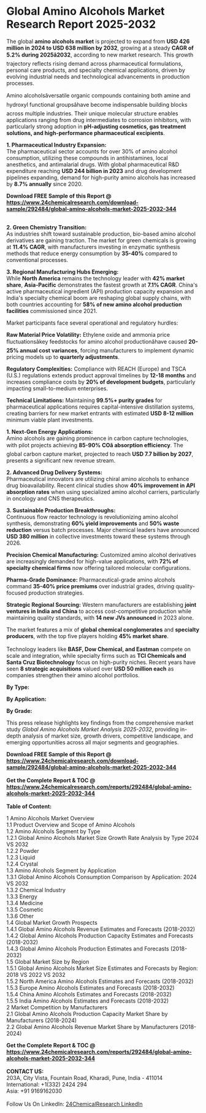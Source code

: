 <h1>Global Amino Alcohols Market Research Report 2025-2032</h1><p>The global <strong>amino alcohols market</strong> is projected to expand from <strong>USD 426 million in 2024 to USD 638 million by 2032</strong>, growing at a steady <strong>CAGR of 5.2% during 2025â2032</strong>, according to new market research. This growth trajectory reflects rising demand across pharmaceutical formulations, personal care products, and specialty chemical applications, driven by evolving industrial needs and technological advancements in production processes.</p><p>Amino alcoholsâversatile organic compounds containing both amine and hydroxyl functional groupsâhave become indispensable building blocks across multiple industries. Their unique molecular structure enables applications ranging from drug intermediates to corrosion inhibitors, with particularly strong adoption in <strong>pH-adjusting cosmetics, gas treatment solutions, and high-performance pharmaceutical excipients</strong>.</p><p><strong>1. Pharmaceutical Industry Expansion:</strong><br>
The pharmaceutical sector accounts for over 30% of amino alcohol consumption, utilizing these compounds in antihistamines, local anesthetics, and antimalarial drugs. With global pharmaceutical R&amp;D expenditure reaching <strong>USD 244 billion in 2023</strong> and drug development pipelines expanding, demand for high-purity amino alcohols has increased by <strong>8.7% annually</strong> since 2020.</p><div><b>Download FREE Sample of this Report @ 
            <a href="https://www.24chemicalresearch.com/download-sample/292484/global-amino-alcohols-market-2025-2032-344">
            https://www.24chemicalresearch.com/download-sample/292484/global-amino-alcohols-market-2025-2032-344</a></b></div><br><p><strong>2. Green Chemistry Transition:</strong><br>
As industries shift toward sustainable production, bio-based amino alcohol derivatives are gaining traction. The market for green chemicals is growing at <strong>11.4% CAGR</strong>, with manufacturers investing in enzymatic synthesis methods that reduce energy consumption by <strong>35-40%</strong> compared to conventional processes.</p><p><strong>3. Regional Manufacturing Hubs Emerging:</strong><br>
While <strong>North America</strong> remains the technology leader with <strong>42% market share</strong>, <strong>Asia-Pacific</strong> demonstrates the fastest growth at <strong>7.1% CAGR</strong>. China's active pharmaceutical ingredient (API) production capacity expansion and India's specialty chemical boom are reshaping global supply chains, with both countries accounting for <strong>58% of new amino alcohol production facilities</strong> commissioned since 2021.</p><p>Market participants face several operational and regulatory hurdles:</p><p><strong>Raw Material Price Volatility:</strong> Ethylene oxide and ammonia price fluctuationsâkey feedstocks for amino alcohol productionâhave caused <strong>20-25% annual cost variances</strong>, forcing manufacturers to implement dynamic pricing models up to <strong>quarterly adjustments</strong>.</p><p><strong>Regulatory Complexities:</strong> Compliance with REACH (Europe) and TSCA (U.S.) regulations extends product approval timelines by <strong>12-18 months</strong> and increases compliance costs by <strong>20% of development budgets</strong>, particularly impacting small-to-medium enterprises.</p><p><strong>Technical Limitations:</strong> Maintaining <strong>99.5%+ purity grades</strong> for pharmaceutical applications requires capital-intensive distillation systems, creating barriers for new market entrants with estimated <strong>USD 8-12 million</strong> minimum viable plant investments.</p><p><strong>1. Next-Gen Energy Applications:</strong><br>
Amino alcohols are gaining prominence in carbon capture technologies, with pilot projects achieving <strong>85-90% COâ absorption efficiency</strong>. The global carbon capture market, projected to reach <strong>USD 7.7 billion by 2027</strong>, presents a significant new revenue stream.</p><p><strong>2. Advanced Drug Delivery Systems:</strong><br>
Pharmaceutical innovators are utilizing chiral amino alcohols to enhance drug bioavailability. Recent clinical studies show <strong>40% improvement in API absorption rates</strong> when using specialized amino alcohol carriers, particularly in oncology and CNS therapeutics.</p><p><strong>3. Sustainable Production Breakthroughs:</strong><br>
Continuous flow reactor technology is revolutionizing amino alcohol synthesis, demonstrating <strong>60% yield improvements</strong> and <strong>50% waste reduction</strong> versus batch processes. Major chemical leaders have announced <strong>USD 380 million</strong> in collective investments toward these systems through 2026.</p><p><strong>Precision Chemical Manufacturing:</strong> Customized amino alcohol derivatives are increasingly demanded for high-value applications, with <strong>72% of specialty chemical firms</strong> now offering tailored molecular configurations.</p><p><strong>Pharma-Grade Dominance:</strong> Pharmaceutical-grade amino alcohols command <strong>35-40% price premiums</strong> over industrial grades, driving quality-focused production strategies.</p><p><strong>Strategic Regional Sourcing:</strong> Western manufacturers are establishing <strong>joint ventures in India and China</strong> to access cost-competitive production while maintaining quality standards, with <strong>14 new JVs announced</strong> in 2023 alone.</p><p>The market features a mix of <strong>global chemical conglomerates</strong> and <strong>specialty producers</strong>, with the top five players holding <strong>45% market share</strong>.<br>
<br>
Technology leaders like <strong>BASF, Dow Chemical, and Eastman</strong> compete on scale and integration, while specialty firms such as <strong>TCI Chemicals and Santa Cruz Biotechnology</strong> focus on high-purity niches. Recent years have seen <strong>8 strategic acquisitions</strong> valued over <strong>USD 50 million each</strong> as companies strengthen their amino alcohol portfolios.</p><p><strong>By Type:</strong></p><p><strong>By Application:</strong></p><p><strong>By Grade:</strong></p><p>This press release highlights key findings from the comprehensive market study <em>Global Amino Alcohols Market Analysis 2025-2032</em>, providing in-depth analysis of market size, growth drivers, competitive landscape, and emerging opportunities across all major segments and geographies.</p><div><b>Download FREE Sample of this Report @ 
            <a href="https://www.24chemicalresearch.com/download-sample/292484/global-amino-alcohols-market-2025-2032-344">
            https://www.24chemicalresearch.com/download-sample/292484/global-amino-alcohols-market-2025-2032-344</a></b></div><br><div><b>Get the Complete Report & TOC @ 
            <a href="https://www.24chemicalresearch.com/reports/292484/global-amino-alcohols-market-2025-2032-344">
            https://www.24chemicalresearch.com/reports/292484/global-amino-alcohols-market-2025-2032-344</a></b></div><br>
            <b>Table of Content:</b><p>1 Amino Alcohols Market Overview<br />
    1.1 Product Overview and Scope of Amino Alcohols<br />
    1.2 Amino Alcohols Segment by Type<br />
        1.2.1 Global Amino Alcohols Market Size Growth Rate Analysis by Type 2024 VS 2032<br />
        1.2.2 Powder<br />
        1.2.3 Liquid<br />
        1.2.4 Crystal<br />
    1.3 Amino Alcohols Segment by Application<br />
        1.3.1 Global Amino Alcohols Consumption Comparison by Application: 2024 VS 2032<br />
        1.3.2 Chemical Industry<br />
        1.3.3 Energy<br />
        1.3.4 Medicine<br />
        1.3.5 Cosmetic<br />
        1.3.6 Other<br />
    1.4 Global Market Growth Prospects<br />
        1.4.1 Global Amino Alcohols Revenue Estimates and Forecasts (2018-2032)<br />
        1.4.2 Global Amino Alcohols Production Capacity Estimates and Forecasts (2018-2032)<br />
        1.4.3 Global Amino Alcohols Production Estimates and Forecasts (2018-2032)<br />
    1.5 Global Market Size by Region<br />
        1.5.1 Global Amino Alcohols Market Size Estimates and Forecasts by Region: 2018 VS 2022 VS 2032<br />
        1.5.2 North America Amino Alcohols Estimates and Forecasts (2018-2032)<br />
        1.5.3 Europe Amino Alcohols Estimates and Forecasts (2018-2032)<br />
        1.5.4 China Amino Alcohols Estimates and Forecasts (2018-2032)<br />
        1.5.5 India Amino Alcohols Estimates and Forecasts (2018-2032)<br />
2 Market Competition by Manufacturers<br />
    2.1 Global Amino Alcohols Production Capacity Market Share by Manufacturers (2018-2024)<br />
    2.2 Global Amino Alcohols Revenue Market Share by Manufacturers (2018-2024)<br />
   </p><div><b>Get the Complete Report & TOC @ 
            <a href="https://www.24chemicalresearch.com/reports/292484/global-amino-alcohols-market-2025-2032-344">
            https://www.24chemicalresearch.com/reports/292484/global-amino-alcohols-market-2025-2032-344</a></b></div><br><b>CONTACT US:</b><br>
            203A, City Vista, Fountain Road, Kharadi, Pune, India - 411014<br>
            International: +1(332) 2424 294<br>
            Asia: +91 9169162030 <br><br>
            Follow Us On LinkedIn: <a href="https://www.linkedin.com/company/24chemicalresearch/">24ChemicalResearch LinkedIn</a>